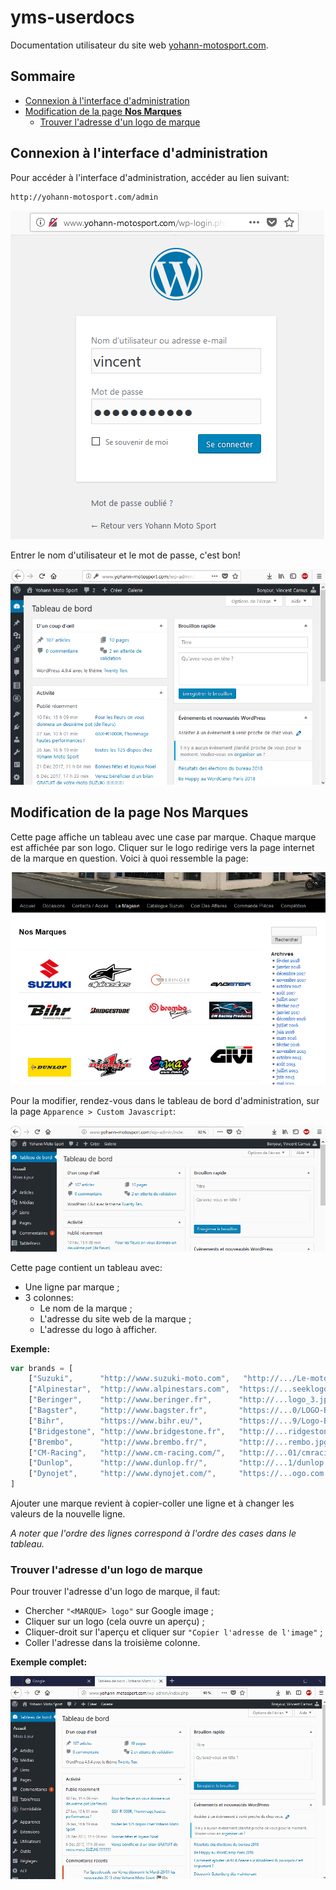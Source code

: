 yms-userdocs
============

Documentation utilisateur du site web
[yohann-motosport.com](http://yohann-motosport.com).

Sommaire
--------

* [Connexion à l'interface d'administration](#connexion-à-linterface-dadministration)
* [Modification de la page **Nos Marques**](#modification-de-la-page-nos-marques)
    * [Trouver l'adresse d'un logo de marque](#trouver-ladresse-dun-logo-de-marque)

Connexion à l'interface d'administration
----------------------------------------

Pour accéder à l'interface d'administration, accéder au lien suivant:
```url
http://yohann-motosport.com/admin
```

![admin-login](resources/admin-login.png)

Entrer le nom d'utilisateur et le mot de passe, c'est bon!

![admin-home](resources/admin-home.png)

Modification de la page **Nos Marques**
-------------------------------------

Cette page affiche un tableau avec une case par marque. Chaque marque est
affichée par son logo. Cliquer sur le logo redirige vers la page internet de
la marque en question. Voici à quoi ressemble la page:

![nosmarques-page](resources/nosmarques-page.png)

Pour la modifier, rendez-vous dans le tableau de bord d'administration, sur la
page `Apparence > Custom Javascript`:

![customjs-page](resources/customjs-page.gif)

Cette page contient un tableau avec:

* Une ligne par marque ;
* 3 colonnes:
    * Le nom de la marque ;
    * L'adresse du site web de la marque ;
    * L'adresse du logo à afficher.

**Exemple:**
```javascript
var brands = [
    ["Suzuki",      "http://www.suzuki-moto.com",   "http://.../Le-motos-logo-Suzuki.png" ],
    ["Alpinestar",  "http://www.alpinestars.com",  "https://...seeklogo.com.png" ],
    ["Beringer",    "http://www.beringer.fr",      "http://...logo_3.jpg" ],
    ["Bagster",     "http://www.bagster.fr",       "https://...0/LOGO-BAGSTER-GD.png" ],
    ["Bihr",        "https://www.bihr.eu/",        "https://...9/Logo-BIHR.png" ],
    ["Bridgestone", "http://www.bridgestone.fr",   "http://...ridgestone.jpg" ],
    ["Brembo",      "http://www.brembo.fr/",       "http://...rembo.jpg" ],
    ["CM-Racing",   "http://www.cm-racing.com/",   "http://...01/cmracing.jpg" ],
    ["Dunlop",      "http://www.dunlop.fr/",       "http://...1/dunlop.jpg" ],
    ["Dynojet",     "http://www.dynojet.com/",     "https://...ogo.com.png" ],
]
```

Ajouter une marque revient à copier-coller une ligne et à changer les valeurs
de la nouvelle ligne.

*A noter que l'ordre des lignes correspond à l'ordre des cases dans le tableau.*

### Trouver l'adresse d'un logo de marque

Pour trouver l'adresse d'un logo de marque, il faut:
* Chercher `"<MARQUE> logo"` sur Google image ;
* Cliquer sur un logo (cela ouvre un aperçu) ;
* Cliquer-droit sur l'aperçu et cliquer sur `"Copier l'adresse de l'image"` ;
* Coller l'adresse dans la troisième colonne.

**Exemple complet:**

![addbrand-tuto](resources/addbrand-tuto.gif)

